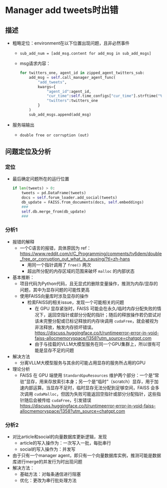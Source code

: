 # Manager add tweets时出错

## 描述

- 粗略定位：environment在以下位置出现问题，且非必然事件

  - `sub_add_num = [add_msg.content for add_msg in sub_add_msgs]`

  - msg请求内容：

    ```python
    for twitters_one, agent_id in zipped_agent_twitters_sub:
        add_msg = self.call_manager_agent_func(
            "add_tweets",
            kwargs={
                "agent_id":agent_id,
                "cur_time":self.time_configs["cur_time"].strftime("%Y-%m-%d"),
                "twitters":twitters_one
            }
        )
        sub_add_msgs.append(add_msg)
    ```

    

- 服务端输出

  - ```shell
    double free or corruption (out)
    ```

## 问题定位及分析

### 定位

- 最后确定问题所在的运行位置

  ```python
  if len(tweets) > 0:
      tweets = pd.DataFrame(tweets)
      docs = self.forum_loader.add_social(tweets)
      db_update = FAISS.from_documents(docs, self.embeddings)
      ###
      self.db.merge_from(db_update)
      ###
  ```

### 分析1

- 报错的解释
  - 一个C语言的报错，具体原因为
    ref：https://www.reddit.com/r/C_Programming/comments/tv6dem/double_free_or_corruption_out_what_is_causing/?tl=zh-hans
    - 用同一个指针调用了 `free()` 两次
    - 超出所分配的内存区域的范围来破坏 `malloc` 的内部状态
- 基本推断：
  - 项目代码为Python代码，且无显式的删除变量操作，推测为内存/显存的问题，其中为显存问题的可能性更高
  - 使用FAISS向量库时涉及显存的操作
    - 检索FAISS的相关issue，发现一个可能相关的问题
      - 在 GPU 显存紧张时，FAISS 可能会在永久/临时内存分配失败的情况下，返回空指针或部分分配的指针；随后的释放操作若仍尝试对该未完整分配或已标记释放的内存块调用 `cudaFree`，就会被视为非法释放，触发内存损坏错误。
        https://discuss.huggingface.co/t/runtimeerror-error-in-void-faiss-allocmemoryspace/1358?utm_source=chatgpt.com
      - 由于与挂载的VLLM大模型服务在同一个GPU集群上，所以很有可能是显存不足的问题
- 解决方法
  - 分离VLLM大模型服务与其余的可能占用显存的服务所占用的GPU
- 理论分析
  - FAISS 在 GPU 端使用 `StandardGpuResources` 维护两个部分：一个是“常驻”显存，用来存放索引本身；另一个是“临时”（scratch）显存，用于加速内部运算。当显存不足时，临时显存无法分配到足够空间，FAISS 会多次调用 `cudaMalloc`，但因为失败可能返回空指针或部分分配指针，这些指针随后会被传给 `cudaFree`，引发错误
    https://discuss.huggingface.co/t/runtimeerror-error-in-void-faiss-allocmemoryspace/1358?utm_source=chatgpt.com

### 分析2

- 对比article和social的向量数据库更新逻辑，发现
  - article的写入操作为：一次写入一批，每批串行
  - social的写入操作为：并发写
- 由于只有一个manager agent，即只有一个向量数据库实例，推测可能是数据库进行merge的并发行为时出现问题
- 解决方法：
  - 基础方法：对每条通信进行阻塞
  - 优化：更改为串行批处理方法

